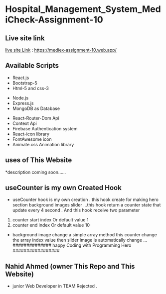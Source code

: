 # Hospital_Management_System_MediCheck-Assignment-10

## Live site link

[live site Link](https://mediex-assignment-10.web.app/) : https://mediex-assignment-10.web.app/

## Available Scripts

- React.js
- Bootstrap-5
- Html-5 and css-3

* Node.js
* Express.js
* MongoDB as Database

- React-Router-Dom Api
- Context Api
- Firebase Authentication system
- React-icon library
- FontAwesome icon
- Animate.css Animation library

## uses of This Website

\*description coming soon......

## useCounter is my own Created Hook

- useCounter hook is my own creation . this hook create for making hero section background images slider ...this hook return a counter state that update every 4 second . And this hook receive two parameter

1. counter start index Or default value 1
2. counter end index Or default value 10

- background image change a simple array method this counter change the array index value then slider image is automatically change ...
  ############## happy Coding with Programming Hero #################

## Nahid Ahmed (owner This Repo and This Website)

- junior Web Developer in TEAM Rejected .
